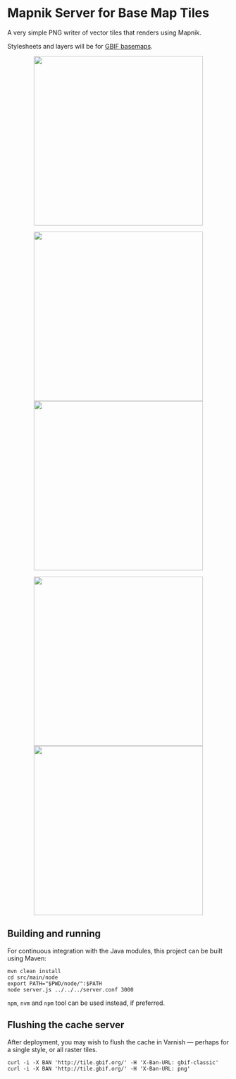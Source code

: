 # Mapnik Server for Base Map Tiles

A very simple PNG writer of vector tiles that renders using Mapnik.

Stylesheets and layers will be for [GBIF basemaps](https://tile.gbif.org/ui/).

<p align="center"><img src="https://tile.gbif.org/3857/omt/0/0/0@1x.png?style=gbif-classic" width="384" /></p>

<p align="center"><img src="https://tile.gbif.org/4326/omt/0/0/0@1x.png?style=gbif-dark" width="384" /><img src="https://tile.gbif.org/4326/omt/0/1/0@1x.png?style=gbif-dark" width="384" /></p>

<p align="center"><img src="https://tile.gbif.org/3575/omt/0/0/0@1x.png?style=osm-bright" width="384" /> <img src="https://tile.gbif.org/3031/0/0/0@1x.png?style=gbif-middle" width="384" /></p>

## Building and running

For continuous integration with the Java modules, this project can be built using Maven:

```
mvn clean install
cd src/main/node
export PATH="$PWD/node/":$PATH
node server.js ../../../server.conf 3000
```

`npm`, `nvm` and `npm` tool can be used instead, if preferred.

## Flushing the cache server

After deployment, you may wish to flush the cache in Varnish — perhaps for a single style, or all raster tiles.

```
curl -i -X BAN 'http://tile.gbif.org/' -H 'X-Ban-URL: gbif-classic'
curl -i -X BAN 'http://tile.gbif.org/' -H 'X-Ban-URL: png'
```
